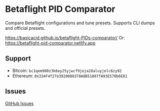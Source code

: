 # Betaflight PID Comparator

Compare Betaflight configurations and tune presets. Supports CLI dumps and official presets.

https://basicacid.github.io/betaflight-PIDs-comparator/
Or:
https://betaflight-pid-comparator.netlify.app

## Support

- Bitcoin: `bc1qem980z3k6ey25yjwcf9jeja28aluyjelc6zy92`
- Ethereum: `0x334F4f27e3920088378A8B51807fA93E570b6E81`

## Issues

[GitHub Issues](https://github.com/BasicAcid/betaflight-PIDs-comparator/issues)
